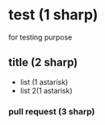 # test (1 sharp)
for testing purpose


## title (2 sharp)

* list (1 astarisk)
* list 2(1 astarisk)

### pull request (3 sharp)